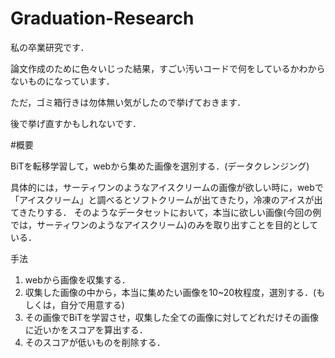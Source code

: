 # Graduation-Research
私の卒業研究です．

論文作成のために色々いじった結果，すごい汚いコードで何をしているかわからないものになっています．

ただ，ゴミ箱行きは勿体無い気がしたので挙げておきます．

後で挙げ直すかもしれないです．

#概要

BiTを転移学習して，webから集めた画像を選別する．(データクレンジング)

具体的には，サーティワンのようなアイスクリームの画像が欲しい時に，webで「アイスクリーム」と調べるとソフトクリームが出てきたり，冷凍のアイスが出てきたりする．
そのようなデータセットにおいて，本当に欲しい画像(今回の例では，サーティワンのようなアイスクリーム)のみを取り出すことを目的としている．

手法
1. webから画像を収集する．
2. 収集した画像の中から，本当に集めたい画像を10~20枚程度，選別する．(もしくは，自分で用意する)
3. その画像でBiTを学習させ，収集した全ての画像に対してどれだけその画像に近いかをスコアを算出する．
4. そのスコアが低いものを削除する．
